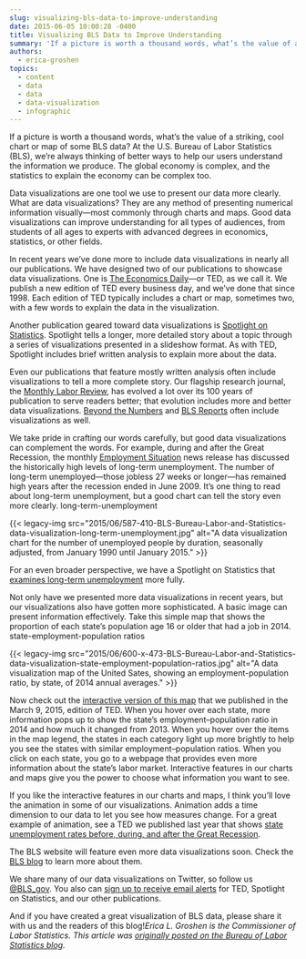 ```yaml
---
slug: visualizing-bls-data-to-improve-understanding
date: 2015-06-05 10:00:28 -0400
title: Visualizing BLS Data to Improve Understanding
summary: 'If a picture is worth a thousand words, what’s the value of a striking, cool chart or map of some BLS data? At the U.S. Bureau of Labor Statistics (BLS), we’re always thinking of better ways to help our users understand the information we produce. The global economy is complex, and the statistics to explain'
authors:
  - erica-groshen
topics:
  - content
  - data
  - data
  - data-visualization
  - infographic
---
```


If a picture is worth a thousand words, what’s the value of a striking, cool chart or map of some BLS data? At the U.S. Bureau of Labor Statistics (BLS), we’re always thinking of better ways to help our users understand the information we produce. The global economy is complex, and the statistics to explain the economy can be complex too.

Data visualizations are one tool we use to present our data more clearly. What are data visualizations? They are any method of presenting numerical information visually—most commonly through charts and maps. Good data visualizations can improve understanding for all types of audiences, from students of all ages to experts with advanced degrees in economics, statistics, or other fields.

In recent years we’ve done more to include data visualizations in nearly all our publications. We have designed two of our publications to showcase data visualizations. One is [The Economics Daily](http://www.bls.gov/opub/ted/)—or TED, as we call it. We publish a new edition of TED every business day, and we’ve done that since 1998. Each edition of TED typically includes a chart or map, sometimes two, with a few words to explain the data in the visualization.

Another publication geared toward data visualizations is [Spotlight on Statistics](http://www.bls.gov/spotlight/). Spotlight tells a longer, more detailed story about a topic through a series of visualizations presented in a slideshow format. As with TED, Spotlight includes brief written analysis to explain more about the data.

Even our publications that feature mostly written analysis often include visualizations to tell a more complete story. Our flagship research journal, the [Monthly Labor Review](http://www.bls.gov/opub/mlr/), has evolved a lot over its 100 years of publication to serve readers better; that evolution includes more and better data visualizations. [Beyond the Numbers](http://www.bls.gov/opub/btn/) and [BLS Reports](http://www.bls.gov/opub/reports/) often include visualizations as well.

We take pride in crafting our words carefully, but good data visualizations can complement the words. For example, during and after the Great Recession, the monthly [Employment Situation](http://www.bls.gov/schedule/archives/empsit_nr.htm) news release has discussed the historically high levels of long-term unemployment. The number of long-term unemployed—those jobless 27 weeks or longer—has remained high years after the recession ended in June 2009. It’s one thing to read about long-term unemployment, but a good chart can tell the story even more clearly. long-term-unemployment

{{< legacy-img src="2015/06/587-410-BLS-Bureau-Labor-and-Statistics-data-visualization-long-term-unemployment.jpg" alt="A data visualization chart for the number of unemployed people by duration, seasonally adjusted, from January 1990 until January 2015." >}}

For an even broader perspective, we have a Spotlight on Statistics that [examines long-term unemployment](http://www.bls.gov/spotlight/2015/long-term-unemployment/home.htm) more fully.

Not only have we presented more data visualizations in recent years, but our visualizations also have gotten more sophisticated. A basic image can present information effectively. Take this simple map that shows the proportion of each state’s population age 16 or older that had a job in 2014. state-employment-population ratios

{{< legacy-img src="2015/06/600-x-473-BLS-Bureau-Labor-and-Statistics-data-visualization-state-employment-population-ratios.jpg" alt="A data visualization map of the United Sates, showing an employment-population ratio, by state, of 2014 annual averages." >}}

Now check out the [interactive version of this map](http://www.bls.gov/opub/ted/2015/state-employment-population-ratios-in-2014.htm) that we published in the March 9, 2015, edition of TED. When you hover over each state, more information pops up to show the state’s employment–population ratio in 2014 and how much it changed from 2013. When you hover over the items in the map legend, the states in each category light up more brightly to help you see the states with similar employment–population ratios. When you click on each state, you go to a webpage that provides even more information about the state’s labor market. Interactive features in our charts and maps give you the power to choose what information you want to see.

If you like the interactive features in our charts and maps, I think you’ll love the animation in some of our visualizations. Animation adds a time dimension to our data to let you see how measures change. For a great example of animation, see a TED we published last year that shows [state unemployment rates before, during, and after the Great Recession](http://www.bls.gov/opub/ted/2014/ted_20140522.htm).

The BLS website will feature even more data visualizations soon. Check the [BLS blog](http://blogs.bls.gov/blog/) to learn more about them.

We share many of our data visualizations on Twitter, so follow us [@BLS_gov](https://twitter.com/BLS_gov). You also can [sign up to receive email alerts](https://subscriptions.bls.gov/accounts/USDOLBLS/subscriber/topics) for TED, Spotlight on Statistics, and our other publications.

And if you have created a great visualization of BLS data, please share it with us and the readers of this blog!_Erica L. Groshen is the Commissioner of Labor Statistics._
_This article was [originally posted on the Bureau of Labor Statistics blog](http://blogs.bls.gov/blog/2015/05/21/visualizing-bls-data-to-improve-understanding/)._

